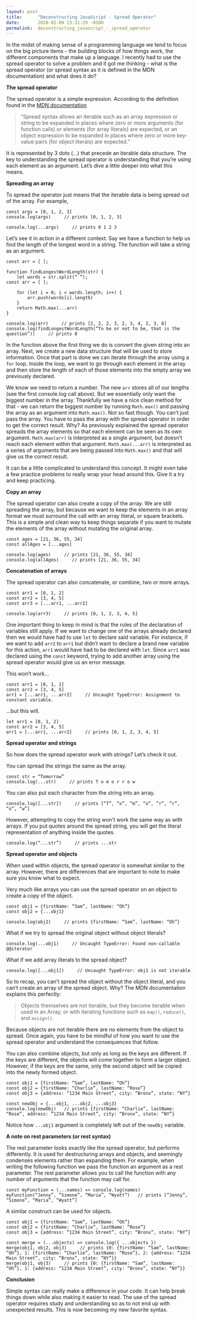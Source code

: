 ```yaml
---
layout: post
title:      "Deconstructing JavaScript - Spread Operator"
date:       2020-02-09 23:31:29 -0500
permalink:  deconstructing_javascript_-_spread_operator
---
```



In the midst of making sense of a programming language we tend to focus on the big picture items - the building blocks of how things work, the different components that make up a language.  I recently had to use the spread operator to solve a problem and it got me thinking - what is the spread operator (or spread syntax as it is defined in the MDN documentation) and what does it do?

**The spread operator**

The spread operator is a simple expression.  According to the definition found in the [MDN documentation](https://developer.mozilla.org/en-US/docs/Web/JavaScript/Reference/Operators/Spread_syntax) 
> “Spread syntax allows an iterable such as an array expression or string to be expanded in places where zero or more arguments (for function calls) or elements (for array literals) are expected, or an object expression to be expanded in places where zero or more key-value pairs (for object literals) are expected.”

It is represented by 3 dots (...) that precede an iterable data structure.  The key to understanding the spread operator is understanding that you’re using each element as an argument.  Let’s dive a little deeper into what this means.

**Spreading an array**

To spread the operator just means that the iterable data is being spread out of the array.  For example, 

```
const args = [0, 1, 2, 3]
console.log(args)     // prints [0, 1, 2, 3]

console.log(...args)     // prints 0 1 2 3
```

Let’s see it in action in a different context.  Say we have a function to help us find the length of the longest word in a string.  The function will take a string as an argument.

```
const arr = [ ];

function findLongestWordLength(str) {
	let words = str.split(“ “);
const arr = [ ];
	
	for (let i = 0; i < words.length; i++) {
		arr.push(words[i].length)
	}
	return Math.max(...arr)
}

console.log(arr)     // prints [2, 2, 2, 3, 2, 3, 4, 2, 3, 8]
console.log(findLongestWordLength(“To be or not to be, that is the question”))     // prints 8
```

In the function above the first thing we do is convert the given string into an array.  Next, we create a new data structure that will be used to store information.  Once that part is done we can iterate through the array using a `for` loop.  Inside the loop, we want to go through each element in the array and then store the length of each of those elements into the empty array we previously declared.  

We know we need to return a number.  The new `arr` stores all of our lengths (see the first console.log call above).  But we essentially only want the biggest number in the array.  Thankfully we have a nice clean method for that - we can return the biggest number by running `Math.max()` and passing the array as an argument into `Math.max()`.  Not so fast though.  You can’t just pass the array.  You have to pass the array with the spread operator in order to get the correct result.  Why?  As previously explained the spread operator spreads the array elements so that each element can be seen as its own argument.  `Math.max(arr)` is interpreted as a single argument, but doesn’t reach each element within that argument.  `Math.max(...arr)` is interpreted as a series of arguments that are being passed into `Math.max()` and that will give us the correct result. 

It can be a little complicated to understand this concept.  It might even take a few practice problems to really wrap your head around this.  Give it a try and keep practicing.

**Copy an array**

The spread operator can also create a copy of the array.  We are still spreading the array, but because we want to keep the elements in an array format we must surround the call with an array literal, or square brackets.  This is a simple and clean way to keep things separate if you want to mutate the elements of the array without mutating the original array.  

```
const ages = [21, 36, 55, 34]
const allAges = [...ages]

console.log(ages)     // prints [21, 36, 55, 34]
console.log(allAges)     // prints [21, 36, 55, 34] 
```

**Concatenation of arrays**

The spread operator can also concatenate, or combine, two or more arrays.

```
const arr1 = [0, 1, 2]
const arr2 = [3, 4, 5] 
const arr3 = [...arr1, ...arr2]

console.log(arr3)     // prints [0, 1, 2, 3, 4, 5]
```

One important thing to keep in mind is that the rules of the declaration of variables still apply.  If we want to change one of the arrays already declared then we would have had to use `let` to declare said variable.  For instance, if we want to add `arr2` to `arr1` but didn’t want to declare a brand new variable for this action, `arr1` would have had to be declared with `let`.  Since `arr1` was declared using the `const` keyword, trying to add another array using the spread operator would give us an error message.  

This won’t work...
```
const arr1 = [0, 1, 2]
const arr2 = [3, 4, 5]
arr1 = [...arr1, ...arr2]     // Uncaught TypeError: Assignment to constant variable.
```

...but this will.
```
let arr1 = [0, 1, 2]
const arr2 = [3, 4, 5]
arr1 = [...arr1, ...arr2]     // prints [0, 1, 2, 3, 4, 5]
```

**Spread operator and strings**

So how does the spread operator work with strings? Let’s check it out.  

You can spread the strings the same as the array. 

```
const str = “Tomorrow”
console.log(...str)     // prints T o m o r r o w
```

You can also put each character from the string into an array. 

```console.log([...str])     // prints [“T”, “o”, “m”, “o”, “r”, “r”, “o”, “w”]```

However, attempting to copy the string won’t work the same way as with arrays.  If you put quotes around the spread string, you will get the literal representation of anything inside the quotes. 

```console.log(“...str”)     // prints ...str```

**Spread operator and objects**

When used within objects, the spread operator is somewhat similar to the array.  However, there are differences that are important to note to make sure you know what to expect. 

Very much like arrays you can use the spread operator on an object to create a copy of the object. 

```
const obj1 = {firstName: “Sam”, lastName: “Oh”}
const obj2 = {...obj1}

console.log(obj2)     // prints {firstName: “Sam”, lastName: “Oh”}
```

What if we try to spread the original object without object literals?

```console.log(...obj1)     // Uncaught TypeError: Found non-callable @@iterator```

What if we add array literals to the spread object?

```console.log([...obj1])     // Uncaught TypeError: obj1 is not iterable```

So to recap, you can’t spread the object without the object literal, and you can’t create an array of the spread object.  Why?  The MDN documentation explains this perfectly: 

> Objects themselves are not iterable, but they become iterable when used in an Array, or with iterating functions such as `map()`, `reduce()`, and `assign()`. 

Because objects are not iterable there are no elements from the object to spread.  Once again, you have to be mindful of how you want to use the spread operator and understand the consequences that follow.

You can also combine objects, but only as long as the keys are different.  If the keys are different, the objects will come together to form a larger object.  However, if the keys are the same, only the second object will be copied into the newly formed object.  

```
const obj1 = {firstName: “Sam”, lastName: “Oh”}
const obj2 = {firstName: “Charlie”, lastName: “Rose”}
const obj3 = {address: “1234 Main Street”, city: “Bronx”, state: “NY”}

const newObj = {...obj1, ...obj2, ...obj3}
console.log(newObj)   // prints {firstName: “Charlie”, lastName: “Rose”, address: “1234 Main Street”, city: “Bronx”, state: “NY”}
```

Notice how `...obj1` argument is completely left out of the `newObj` variable. 

**A note on rest parameters (or rest syntax)**

The rest parameter looks exactly like the spread operator, but performs differently.  It is used for destructuring arrays and objects, and seemingly condenses elements rather than expanding them.  For example, when writing the following function we pass the function an argument as a rest parameter.  The rest parameter allows you to call the function with any number of arguments that the function may call for. 

```
const myFunction = (...names) => console.log(names)
myFunction(“Jenny”, “Simone”, “Maria”, “Wyatt”)   // prints [“Jenny”, “Simone”, “Maria”, “Wyatt”]
```

A similar construct can be used for objects.

```
const obj1 = {firstName: “Sam”, lastName: “Oh”}
const obj2 = {firstName: “Charlie”, lastName: “Rose”}
const obj3 = {address: “1234 Main Street”, city: “Bronx”, state: “NY”}

const merge = (...objects) => console.log({ ...objects })     
merge(obj1, obj2, obj3)     // prints {0: {firstName: “Sam”, lastName: “Oh”}, 1: {firstName: “Charlie”, lastName: “Rose”}, 2: {address: “1234 Main Street”, city: “Bronx”, state: “NY”}}
merge(obj1, obj3)     // prints {0: {firstName: “Sam”, lastName: “Oh”}, 1: {address: “1234 Main Street”, city: “Bronx”, state: “NY”}}
```

**Conclusion**

Simple syntax can really make a difference in your code.  It can help break things down while also making it easier to read.  The use of the spread operator requires study and understanding so as to not end up with unexpected results.  This is now becoming my new favorite syntax.  





